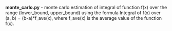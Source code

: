 **monte_carlo.py** - monte carlo estimation of integral of function f(x) over the range (lower_bound, upper_bound) using the formula Integral of f(x) over (a, b) = (b-a)*f_ave(x), where f_ave(x) is the average value of the function f(x).
